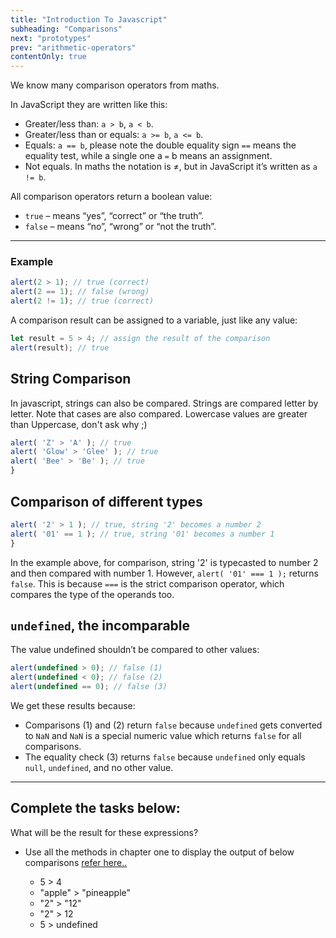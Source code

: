 ```yaml
---
title: "Introduction To Javascript"
subheading: "Comparisons"
next: "prototypes"
prev: "arithmetic-operators"
contentOnly: true
---
```


We know many comparison operators from maths.

In JavaScript they are written like this:

- Greater/less than: `a > b`, `a < b`.
- Greater/less than or equals: `a >= b`, `a <= b`.
- Equals: `a == b`, please note the double equality sign `==` means the equality test, while a single one a `=` b means an assignment.
- Not equals. In maths the notation is ≠, but in JavaScript it’s written as `a != b`.

All comparison operators return a boolean value:

- `true` – means “yes”, “correct” or “the truth”.
- `false` – means “no”, “wrong” or “not the truth”.

---

### Example

```javascript
alert(2 > 1); // true (correct)
alert(2 == 1); // false (wrong)
alert(2 != 1); // true (correct)
```

A comparison result can be assigned to a variable, just like any value:

```javascript
let result = 5 > 4; // assign the result of the comparison
alert(result); // true
```

## String Comparison

In javascript, strings can also be compared. Strings are compared letter by letter. Note that cases are also compared. Lowercase values are greater than Uppercase, don't ask why ;)

```javascript
alert( 'Z' > 'A' ); // true
alert( 'Glow' > 'Glee' ); // true
alert( 'Bee' > 'Be' ); // true
}
```

## Comparison of different types

```javascript
alert( '2' > 1 ); // true, string '2' becomes a number 2
alert( '01' == 1 ); // true, string '01' becomes a number 1
}
```

In the example above, for comparison, string '2' is typecasted to number 2 and then compared with number 1. However, `alert( '01' === 1 );` returns `false`. This is because `===` is the strict comparison operator, which compares the type of the operands too.

## `undefined`, the incomparable

The value undefined shouldn’t be compared to other values:

```javascript
alert(undefined > 0); // false (1)
alert(undefined < 0); // false (2)
alert(undefined == 0); // false (3)
```

We get these results because:

- Comparisons (1) and (2) return `false` because `undefined` gets converted to `NaN` and `NaN` is a special numeric value which returns `false` for all comparisons.
- The equality check (3) returns `false` because `undefined` only equals `null`, `undefined`, and no other value.

---

## Complete the tasks below:

What will be the result for these expressions?

- Use all the methods in chapter one to display the output of below comparisons [refer here..](hello-world)

  - 5 > 4
  - "apple" > "pineapple"
  - "2" > "12"
  - "2" > 12
  - 5 > undefined
